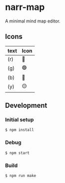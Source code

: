 # narr-map

A minimal mind map editor.


## Icons

| text | Icon      |
| ---- | ----  |
| (r)  | :red_circle:   |
| (g)  | :green_circle:  |
| (b)  | :large_blue_circle:   |
| (y)  | :yellow_circle:  |


## Development

### Initial setup

```
$ npm install
```


### Debug

```
$ npm start
```


### Build

```
$ npm run make
```
